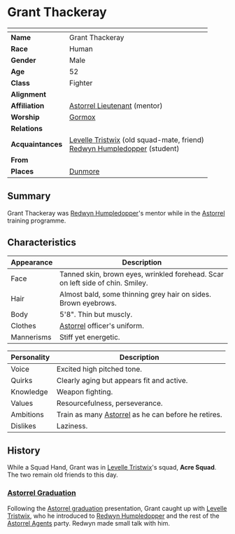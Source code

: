 # Grant Thackeray

| []() | |
| --- | --- |
| **Name** | Grant Thackeray |
| **Race** | Human |
| **Gender** | Male |
| **Age** | 52 |
| **Class** | Fighter |
| **Alignment** | |
| **Affiliation** | [Astorrel Lieutenant](../civilisations/kingdom-of-astor/organisations/astorrel/ranks/5-lieutenant.md) (mentor) |
| **Worship** | [Gormox](../gods/gods/gormox.md) |
| **Relations** | |
| **Acquaintances** | [Levelle Tristwix](levelle-tristwix.md) (old squad-mate, friend)<br />[Redwyn Humpledopper](redywn-humpledopper.md) (student) |
| **From** | |
| **Places** | [Dunmore](../civilisations/kingdom-of-astor/settlements/dunmore.md) |

## Summary

Grant Thackeray was [Redwyn Humpledopper](redywn-humpledopper.md)'s mentor while in the [Astorrel](../civilisations/kingdom-of-astor/organisations/astorrel/README.md) training programme.

## Characteristics

| Appearance | Description |
| --- | --- |
| Face | Tanned skin, brown eyes, wrinkled forehead. Scar on left side of chin. Smiley. |
| Hair | Almost bald, some thinning grey hair on sides. Brown eyebrows. |
| Body | 5'8". Thin but muscly. |
| Clothes | [Astorrel](../civilisations/kingdom-of-astor/organisations/astorrel/README.md) officer's uniform. |
| Mannerisms | Stiff yet energetic. |

| Personality | Description |
| --- | --- |
| Voice | Excited high pitched tone. |
| Quirks | Clearly aging but appears fit and active. |
| Knowledge | Weapon fighting. |
| Values | Resourcefulness, perseverance. |
| Ambitions | Train as many [Astorrel](../civilisations/kingdom-of-astor/organisations/astorrel/README.md) as he can before he retires. |
| Dislikes | Laziness. |

## History

While a Squad Hand, Grant was in [Levelle Tristwix](levelle-tristwix.md)'s squad, **Acre Squad**. The two remain old friends to this day.

### [Astorrel Graduation](../../campaigns/astorrel-agents/storylines/astorrel-graduation.md)

Following the [Astorrel graduation](../../campaigns/astorrel-agents/storylines/astorrel-graduation.md) presentation, Grant caught up with [Levelle Tristwix](levelle-tristwix.md), who he introduced to [Redwyn Humpledopper](redywn-humpledopper.md) and the rest of the [Astorrel Agents](../../campaigns/astorrel-agents/README.md) party. Redwyn made small talk with him.
